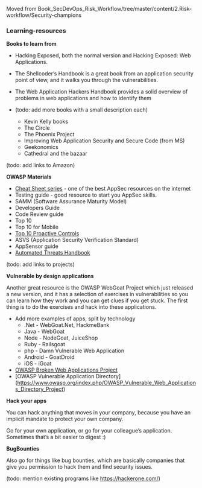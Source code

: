 Moved from Book_SecDevOps_Risk_Workflow/tree/master/content/2.Risk-workflow/Security-champions

### Learning-resources


**Books to learn from**

 * Hacking Exposed, both the normal version and Hacking Exposed: Web Applications.

 * The Shellcoder’s Handbook is a great book from an application security point of view, and it walks you through the vulnerabilities.

 * The Web Application Hackers Handbook provides a solid overview of problems in web applications and how to identify them


* (todo: add more books with a small description each)
  * Kevin Kelly books
  * The Circle
  * The Phoenix Project
  * Improving Web Application Security and Secure Code (from MS)
  * Geekonomics
  * Cathedral and the bazaar

(todo: add links to Amazon)

**OWASP Materials**

* [Cheat Sheet series](https://www.owasp.org/index.php/Cheat_Sheets) - one of the best AppSec resources on the internet
* Testing guide - good resource to start you AppSec skills.
* SAMM (Software Assurance Maturity Model)
* Developers Guide
* Code Review guide
* Top 10
* Top 10 for Mobile
* [Top 10 Proactive Controls](https://www.owasp.org/index.php/OWASP_Proactive_Controls)
* ASVS (Application Security Verification Standard)
* AppSensor guide
* [Automated Threats Handbook](https://www.owasp.org/index.php/OWASP_Automated_Threats_to_Web_Applications)

(todo: add links to projects)

**Vulnerable by design applications**

Another great resource is the OWASP WebGoat Project which just released a new version, and it has a selection of exercises in vulnerabilities so you can learn how they work and you can get clues if you get stuck. The first thing is to do the exercises and hack into these applications.

* Add more examples of apps, split by technology
  * .Net - WebGoat.Net, HackmeBank
  * Java - WebGoat
  * Node - NodeGoat, JuiceShop
  * Ruby - Railsgoat
  * php - Damn Vulnerable Web Application
  * Android - GoatDroid
  * iOS - iGoat
* [OWASP Broken Web Applications Project](https://www.owasp.org/index.php/OWASP_Broken_Web_Applications_Project)
* [OWASP Vulnerable Application Directory] (https://www.owasp.org/index.php/OWASP_Vulnerable_Web_Applications_Directory_Project)

**Hack your apps**

You can hack anything that moves in your company, because you have an implicit mandate to protect your own company.

Go for your own application, or go for your colleague’s application. Sometimes that’s a bit easier to digest :)

**BugBounties**

Also go for things like bug bounties, which are basically companies that give you permission to hack them and find security issues.

(todo: mention existing programs like https://hackerone.com/)
